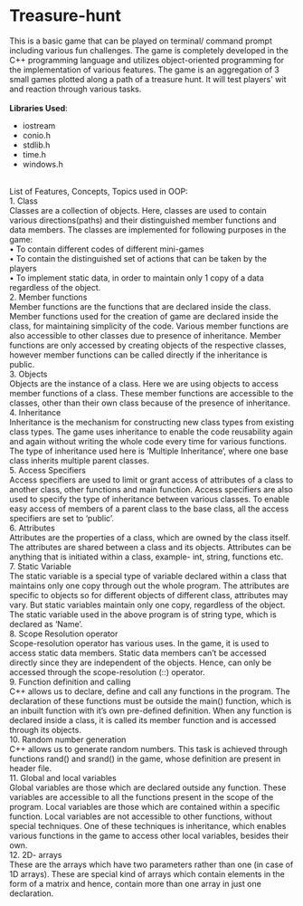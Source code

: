 # Treasure-hunt
This is a basic game that can be played on terminal/ command prompt including various fun challenges.  The game is completely developed in the C++ programming language and utilizes object-oriented programming for the implementation of various features. The game is an aggregation of 3 small games plotted along a path of a treasure hunt. It will test players' wit and reaction through various tasks.
 <br><br><b>Libraries Used</b>:
 <ul>
 <li>iostream</li>
 <li>conio.h</li>
 <li>stdlib.h</li>
 <li>time.h</li>
 <li>windows.h</li>
 </ul>
 <br>List of Features, Concepts, Topics used in OOP:
 <br>1.	Class <br>
Classes are a collection of objects. Here, classes are used to contain various directions(paths) and their distinguished member functions and data members. The classes are implemented for following purposes in the game: <br>
•	To contain different codes of different mini-games<br>
•	To contain the distinguished set of actions that can be taken by the players<br>
•	To implement static data, in order to maintain only 1 copy of a data regardless of the object.
 <br> 2.	Member functions<br>
Member functions are the functions that are declared inside the class. Member functions used for the creation of game are declared inside the class, for maintaining simplicity of the code. Various member functions are also accessible to other classes due to presence of inheritance. Member functions are only accessed by creating objects of the respective classes, however member functions can be called directly if the inheritance is public.
  <br>3.	Objects<br>
Objects are the instance of a class. Here we are using objects to access member functions of a class. These member functions are accessible to the classes, other than their own class because of the presence of inheritance.
  <br>4.	Inheritance<br>
Inheritance is the mechanism for constructing new class types from existing class types. The game uses inheritance to enable the code reusability again and again without writing the whole code every time for various functions. The type of inheritance used here is ‘Multiple Inheritance’, where one base class inherits multiple parent classes.
  <br>5.	Access Specifiers<br>
Access specifiers are used to limit or grant access of attributes of a class to another class, other functions and main function. Access specifiers are also used to specify the type of inheritance between various classes. To enable easy access of members of a parent class to the base class, all the access specifiers are set to ‘public’.
 <br> 6.	Attributes <br>
Attributes are the properties of a class, which are owned by the class itself. The attributes are shared between a class and its objects. Attributes can be anything that is initiated within a class, example- int, string, functions etc. 
  <br>7.	Static Variable<br>
The static variable is a special type of variable declared within a class that maintains only one copy through out the whole program. The attributes are specific to objects so for different objects of different class, attributes may vary. But static variables maintain only one copy, regardless of the object. The static variable used in the above program is of string type, which is declared as ‘Name’.
  <br>8.	Scope Resolution operator<br>
Scope-resolution operator has various uses. In the game, it is used to access static data members. Static data members can’t be accessed directly since they are independent of the objects. Hence, can only be accessed through the scope-resolution (::) operator.
  <br>9.	Function definition and calling<br>
C++ allows us to declare, define and call any functions in the program. The declaration of these functions must be outside the main() function, which is an inbuilt function with it’s own pre-defined definition. When any function is declared inside a class, it is called its member function and is accessed through its objects.
  <br>10.	Random number generation<br>
C++ allows us to generate random numbers. This task is achieved through functions rand() and srand() in the game, whose definition are present in <stdlib.h> header file.
  <br>11.	Global and local variables<br>
Global variables are those which are declared outside any function. These variables are accessible to all the functions present in the scope of the program. 
Local variables are those which are contained within a specific function. Local variables are not accessible to other functions, without special techniques. One of these techniques is inheritance, which enables various functions in the game to access other local variables, besides their own.
  <br>12.	2D- arrays<br>
These are the arrays which have two parameters rather than one (in case of 1D arrays). These are special kind of arrays which contain elements in the form of a matrix and hence, contain more than one array in just one declaration.
